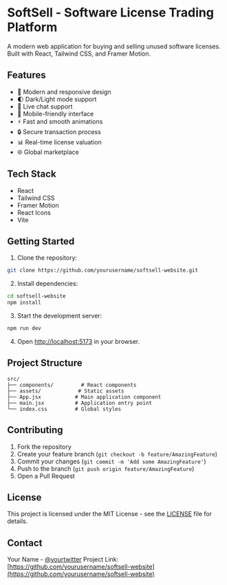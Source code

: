 # SoftSell - Software License Trading Platform

A modern web application for buying and selling unused software licenses. Built with React, Tailwind CSS, and Framer Motion.

## Features

- 🎨 Modern and responsive design
- 🌓 Dark/Light mode support
- 💬 Live chat support
- 📱 Mobile-friendly interface
- ⚡ Fast and smooth animations
- 🔒 Secure transaction process
- 📊 Real-time license valuation
- 🌐 Global marketplace

## Tech Stack

- React
- Tailwind CSS
- Framer Motion
- React Icons
- Vite

## Getting Started

1. Clone the repository:
```bash
git clone https://github.com/yourusername/softsell-website.git
```

2. Install dependencies:
```bash
cd softsell-website
npm install
```

3. Start the development server:
```bash
npm run dev
```

4. Open [http://localhost:5173](http://localhost:5173) in your browser.

## Project Structure

```
src/
├── components/         # React components
├── assets/            # Static assets
├── App.jsx           # Main application component
├── main.jsx          # Application entry point
└── index.css         # Global styles
```

## Contributing

1. Fork the repository
2. Create your feature branch (`git checkout -b feature/AmazingFeature`)
3. Commit your changes (`git commit -m 'Add some AmazingFeature'`)
4. Push to the branch (`git push origin feature/AmazingFeature`)
5. Open a Pull Request

## License

This project is licensed under the MIT License - see the [LICENSE](LICENSE) file for details.

## Contact

Your Name - [@yourtwitter](https://twitter.com/yourtwitter)
Project Link: [https://github.com/yourusername/softsell-website](https://github.com/yourusername/softsell-website)
